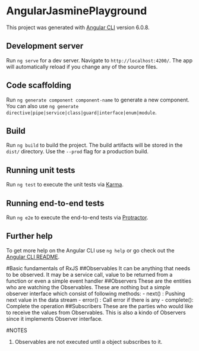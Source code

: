 # AngularJasminePlayground

This project was generated with [Angular CLI](https://github.com/angular/angular-cli) version 6.0.8.

## Development server

Run `ng serve` for a dev server. Navigate to `http://localhost:4200/`. The app will automatically reload if you change any of the source files.

## Code scaffolding

Run `ng generate component component-name` to generate a new component. You can also use `ng generate directive|pipe|service|class|guard|interface|enum|module`.

## Build

Run `ng build` to build the project. The build artifacts will be stored in the `dist/` directory. Use the `--prod` flag for a production build.

## Running unit tests

Run `ng test` to execute the unit tests via [Karma](https://karma-runner.github.io).

## Running end-to-end tests

Run `ng e2e` to execute the end-to-end tests via [Protractor](http://www.protractortest.org/).

## Further help

To get more help on the Angular CLI use `ng help` or go check out the [Angular CLI README](https://github.com/angular/angular-cli/blob/master/README.md).


#Basic fundamentals of RxJS
##Observables
It can be anything that needs to be observed. It may be a service call, value to be returned from a function or even a simple event handler
##Observers
These are the entities who are watching the Observables. These are nothing but a simple observer interface which consist of following methods:
    - next()    : Pushing next value in the data stream
    - error()   : Call error if there is any
    - complete(): Complete the operation
##Subscribers
These are the parties who would like to receive the values from Observables. This is also a kindo of Observers since it implements Observer interface.

#NOTES
1. Observables are not executed until a object subscribes to it.